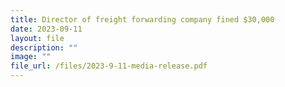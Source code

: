 ```yaml
---
title: Director of freight forwarding company fined $30,000
date: 2023-09-11
layout: file
description: ""
image: ""
file_url: /files/2023-9-11-media-release.pdf
---
```


